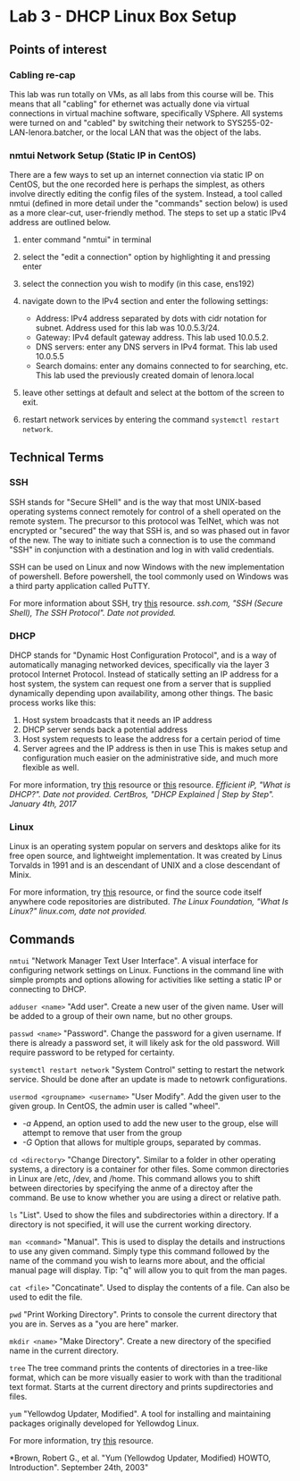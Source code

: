 # Lab 3 - DHCP Linux Box Setup

## Points of interest

### Cabling re-cap
This lab was run totally on VMs, as all labs from this course will be.  This means that all "cabling" for ethernet was actually done via virtual connections in virtual machine software, specifically VSphere.  All systems were turned on and "cabled" by switching their network to SYS255-02-LAN-lenora.batcher, or the local LAN that was the object of the labs.

### nmtui Network Setup (Static IP in CentOS)
There are a few ways to set up an internet connection via static IP on CentOS, but the one recorded here is perhaps the simplest, as others involve directly editing the config files of the system.  Instead, a tool called nmtui (defined in more detail under the "commands" section below) is used as a more clear-cut, user-friendly method.  The steps to set up a static IPv4 address are outlined below.
 1. enter command "nmtui" in terminal
 2. select the "edit a connection" option by highlighting it and pressing enter
 3. select the connection you wish to modify (in this case, ens192)
 4. navigate down to the IPv4 section and enter the following settings:
	- Address: IPv4 address separated by dots with cidr notation for subnet.  Address used for this lab was 10.0.5.3/24.
	- Gateway: IPv4 default gateway address.  This lab used 10.0.5.2.
	- DNS servers: enter any DNS servers in IPv4 format.  This lab used 10.0.5.5
	- Search domains: enter any domains connected to for searching, etc.  This lab used the previously created domain of lenora.local
	
 5. leave other settings at default and select <OK> at the bottom of the screen to exit.
 6. restart network services by entering the command ```systemctl restart network```. 

## Technical Terms

### SSH
SSH stands for "Secure SHell" and is the way that most UNIX-based operating systems connect remotely for control of a shell operated on the remote system.  The precursor to this protocol was TelNet, which was not encrypted or "secured" the way that SSH is, and so was phased out in favor of the new.  The way to initiate such a connection is to use the command "SSH" in conjunction with a destination and log in with valid credentials.

SSH can be used on Linux and now Windows with the new implementation of powershell.  Before powershell, the tool commonly used on Windows was a third party application called PuTTY.

For more information about SSH, try [this](https://www.ssh.com/ssh/#the-ssh-protocol) resource.
*ssh.com, "SSH (Secure Shell), The SSH Protocol". Date not provided.*

### DHCP
DHCP stands for "Dynamic Host Configuration Protocol", and is a way of automatically managing networked devices, specifically via the layer 3 protocol Internet Protocol.  Instead of statically setting an IP address for a host system, the system can request one from a server that is supplied dynamically depending upon availability, among other things.  The basic process works like this:
 1. Host system broadcasts that it needs an IP address
 2. DHCP server sends back a potential address
 3. Host system requests to lease the address for a certain period of time
 4. Server agrees and the IP address is then in use
This is makes setup and configuration much easier on the administrative side, and much more flexible as well.

For more information, try [this](https://www.efficientip.com/what-is-dhcp-and-why-is-it-important/) resource or [this](https://www.youtube.com/watch?v=S43CFcpOZSI&feature=youtu.be) resource.
*Efficient iP, "What is DHCP?".  Date not provided.*
*CertBros, "DHCP Explained | Step by Step". January 4th, 2017*

### Linux
Linux is an operating system popular on servers and desktops alike for its free open source, and lightweight implementation.  It was created by Linus Torvalds in 1991 and is an descendant of UNIX and a close descendant of Minix.

For more information, try [this](https://www.linux.com/what-is-linux/) resource, or find the source code itself anywhere code repositories are distributed.
*The Linux Foundation, "What Is Linux?" linux.com, date not provided.*

## Commands

```nmtui```
"Network Manager Text User Interface".  A visual interface for configuring network settings on Linux.  Functions in the command line with simple prompts and options allowing for activities like setting a static IP or connecting to DHCP.

```adduser <name>```
"Add user".  Create a new user of the given name.  User will be added to a group of their own name, but no other groups.

```passwd <name>```
"Password".  Change the password for a given username.  If there is already a password set, it will likely ask for the old password.  Will require password to be retyped for certainty.

```systemctl restart network```
"System Control" setting to restart the network service.  Should be done after an update is made to netowrk configurations.

```usermod <groupname> <username>```
"User Modify".  Add the given user to the given group.  In CentOS, the admin user is called "wheel".

 - *-a* Append, an option used to add the new user to the group, else will attempt to remove that user from the group
 - *-G* Option that allows for multiple groups, separated by commas.

```cd <directory>```
"Change Directory".  Similar to a folder in other operating systems, a directory is a container for other files.  Some common directories in Linux are /etc, /dev, and /home.  This command allows you to shift between directories by specifying the anme of a directoy after the command.  Be use to know whether you are using a direct or relative path.

```ls```
"List".  Used to show the files and subdirectories within a directory.  If a directory is not specified, it will use the current working directory.

```man <command>```
"Manual".  This is used to display the details and instructions to use any given command.  Simply type this command followed by the name of the command you wish to learns more about, and the official manual page will display.  Tip: "q" will allow you to quit from the man pages.

```cat <file>```
"Concatinate".  Used to display the contents of a file.  Can also be used to edit the file.

```pwd```
"Print Working Directory".  Prints to console the current directory that you are in.  Serves as a "you are here" marker.

```mkdir <name>```
"Make Directory".  Create a new directory of the specified name in the current directory.

```tree```
The tree command prints the contents of directories in a tree-like format, which can be more visually easier to work with than the traditional text format.  Starts at the current directory and prints supdirectories and files.

```yum```
"Yellowdog Updater, Modified".  A tool for installing and maintaining packages originally developed for Yellowdog Linux.

For more information, try [this](https://webhome.phy.duke.edu/~rgb/General/yum_HOWTO/yum_HOWTO/yum_HOWTO-1.html) resource.

*Brown, Robert G., et al. "Yum (Yellowdog Updater, Modified) HOWTO, Introduction". September 24th, 2003"

